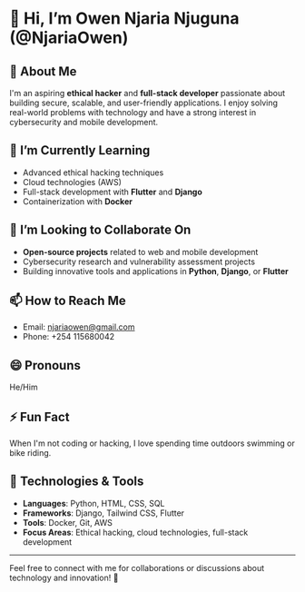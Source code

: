 # 👋 Hi, I’m Owen Njaria Njuguna (@NjariaOwen)  

## 👀 About Me  
I'm an aspiring **ethical hacker** and **full-stack developer** passionate about building secure, scalable, and user-friendly applications. I enjoy solving real-world problems with technology and have a strong interest in cybersecurity and mobile development.  

## 🌱 I’m Currently Learning  
- Advanced ethical hacking techniques  
- Cloud technologies (AWS)  
- Full-stack development with **Flutter** and **Django**  
- Containerization with **Docker**  

## 💞️ I’m Looking to Collaborate On  
- **Open-source projects** related to web and mobile development  
- Cybersecurity research and vulnerability assessment projects  
- Building innovative tools and applications in **Python**, **Django**, or **Flutter**  

## 📫 How to Reach Me  
- Email: [njariaowen@gmail.com](mailto:njariaowen@gmail.com)  
- Phone: +254 115680042  

## 😄 Pronouns  
He/Him  

## ⚡ Fun Fact  
When I'm not coding or hacking, I love spending time outdoors swimming or bike riding.  

## 🚀 Technologies & Tools  
- **Languages**: Python, HTML, CSS, SQL  
- **Frameworks**: Django, Tailwind CSS, Flutter  
- **Tools**: Docker, Git, AWS  
- **Focus Areas**: Ethical hacking, cloud technologies, full-stack development  

---

Feel free to connect with me for collaborations or discussions about technology and innovation! 🚀
